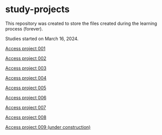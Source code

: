 # study-projects
 This repository was created to store the files created during the learning process (forever).

 Studies started on March 16, 2024.

<a href="https://rodrigooal.github.io/study-projects/sp-001">Access project 001</a>

<a href="https://rodrigooal.github.io/study-projects/sp-002">Access project 002</a>

<a href="https://rodrigooal.github.io/study-projects/sp-003">Access project 003</a>

<a href="https://rodrigooal.github.io/study-projects/sp-004">Access project 004</a>

<a href="https://rodrigooal.github.io/study-projects/sp-005">Access project 005</a>

<a href="https://rodrigooal.github.io/study-projects/sp-006">Access project 006</a>

<a href="https://rodrigooal.github.io/study-projects/sp-007">Access project 007</a>

<a href="https://rodrigooal.github.io/study-projects/sp-008">Access project 008</a>

<a href="https://rodrigooal.github.io/study-projects/sp-009">Access project 009 (under construction)</a>